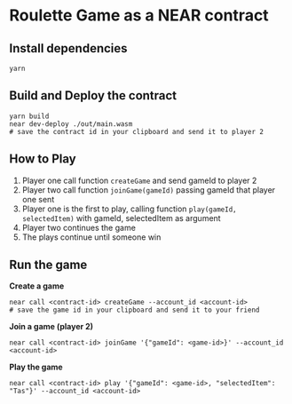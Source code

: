 # Roulette Game as a NEAR contract


## Install dependencies
```
yarn
```

## Build and Deploy the contract
```
yarn build
near dev-deploy ./out/main.wasm
# save the contract id in your clipboard and send it to player 2
```

## How to Play

1. Player one call function `createGame` and send gameId to player 2
2. Player two call function `joinGame(gameId)` passing gameId that player one sent
3. Player one is the first to play, calling function `play(gameId, selectedItem)` with gameId, selectedItem as argument
4. Player two continues the game
5. The plays continue until someone win

## Run the game
**Create a game**
```
near call <contract-id> createGame --account_id <account-id> 
# save the game id in your clipboard and send it to your friend
```

**Join a game (player 2)**
```
near call <contract-id> joinGame '{"gameId": <game-id>}' --account_id <account-id> 
```

**Play the game**
```
near call <contract-id> play '{"gameId": <game-id>, "selectedItem": "Tas"}' --account_id <account-id>
```


